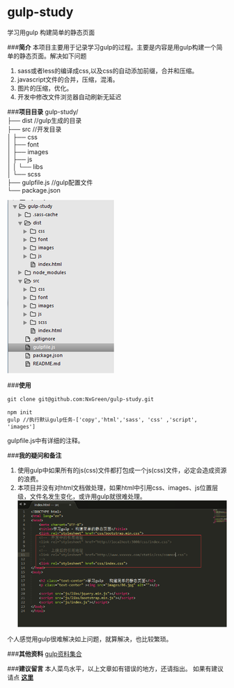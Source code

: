 # gulp-study
学习用gulp  构建简单的静态页面


###**简介**
       本项目主要用于记录学习gulp的过程。主要是内容是用gulp构建一个简单的静态页面。解决如下问题

 1. sass或者less的编译成css,以及css的自动添加前缀，合并和压缩。
 2. javascript文件的合并，压缩，混淆。
 3. 图片的压缩，优化。
 4. 开发中修改文件浏览器自动刷新无延迟


###**项目目录**
gulp-study/ </br>
├── dist            //gulp生成的目录</br>
├── src             //开发目录</br>
│   ├── css         </br>
│   ├── font		</br>
│   ├── images		</br>
│   ├── js			</br>
│   │   └── libs	</br>
│   └── scss		</br>
├── gulpfile.js     //gulp配置文件</br>
└── package.json  	</br>

![我的目录示例](https://github.com/NxGreen/gulp-study/blob/master/src/images/gulp_dir.png?raw=true)



###**使用**

```
git clone git@github.com:NxGreen/gulp-study.git
```

```
npm init
gulp //执行默认gulp任务-['copy','html','sass', 'css' ,'script', 'images']

```

gulpfile.js中有详细的注释。

###**我的疑问和备注**
 1. 使用gulp中如果所有的js(css)文件都打包成一个js(css)文件，必定会造成资源的浪费。
 2. 本项目并没有对html文档做处理，如果html中引用css、images、js位置层级，文件名发生变化，或许用gulp就很难处理。
 ![示例](https://github.com/NxGreen/gulp-study/blob/master/src/images/gulp_dir2.png?raw=true)

个人感觉用gulp很难解决如上问题，就算解决，也比较繁琐。

###**其他资料**
  [gulp资料集合](https://github.com/Platform-CUF/use-gulp)

###**建议留言**
本人菜鸟水平，以上文章如有错误的地方，还请指出。
如果有建议请点  **[这里](https://github.com/NxGreen/gulp-study/issues/new)**




    







